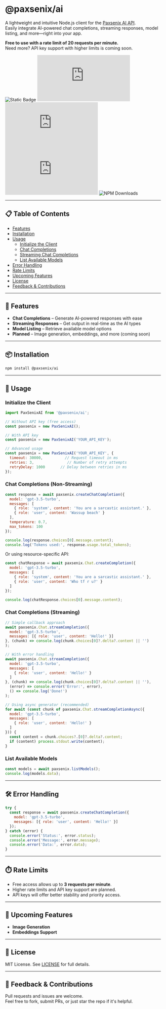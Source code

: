 # @paxsenix/ai

A lightweight and intuitive Node.js client for the [Paxsenix AI API](https://api.paxsenix.biz.id/docs).  
Easily integrate AI-powered chat completions, streaming responses, model listing, and more—right into your app.

**Free to use with a rate limit of 20 requests per minute.**  
Need more? API key support with higher limits is coming soon.

![Static Badge](https://img.shields.io/badge/@PaxSenix-AI-blue)
![GitHub top language](https://img.shields.io/github/languages/top/Paxsenix0/paxsenix-ai.js)
![GitHub Repo stars](https://img.shields.io/github/stars/Paxsenix0/paxsenix-ai.js)
![GitHub issues](https://img.shields.io/github/issues/Paxsenix0/paxsenix-ai.js)
![NPM Downloads](https://img.shields.io/npm/dm/@paxsenix/ai)

---

## 📋 Table of Contents

- [Features](#-features)
- [Installation](#-installation)
- [Usage](#-usage)
  - [Initialize the Client](#initialize-the-client)
  - [Chat Completions](#chat-completions)
  - [Streaming Chat Completions](#streaming-chat-completions)
  - [List Available Models](#list-available-models)
- [Error Handling](#️-error-handling)
- [Rate Limits](#-rate-limits)
- [Upcoming Features](#-upcoming-features)
- [License](#-license)
- [Feedback & Contributions](#-feedback--contributions)

---

## 🚀 Features

- **Chat Completions** – Generate AI-powered responses with ease
- **Streaming Responses** – Get output in real-time as the AI types
- **Model Listing** – Retrieve available model options
- **Planned** – Image generation, embeddings, and more (coming soon)

---

## 📦 Installation

```bash
npm install @paxsenix/ai
```

---

## 📖 Usage

### Initialize the Client

```js
import PaxSenixAI from '@paxsenix/ai';

// Without API key (free access)
const paxsenix = new PaxSenixAI();

// With API key
const paxsenix = new PaxSenixAI('YOUR_API_KEY');

// Advanced usage
const paxsenix = new PaxSenixAI('YOUR_API_KEY', {
  timeout: 30000,          // Request timeout in ms
  retries: 3,               // Number of retry attempts
  retryDelay: 1000       // Delay between retries in ms
});
```

### Chat Completions (Non-Streaming)

```js
const response = await paxsenix.createChatCompletion({
  model: 'gpt-3.5-turbo',
  messages: [
    { role: 'system', content: 'You are a sarcastic assistant.' },
    { role: 'user', content: 'Wassup beach' }
  ],
  temperature: 0.7,
  max_tokens: 100
});

console.log(response.choices[0].message.content);
console.log('Tokens used:', response.usage.total_tokens);
```

Or using resource-specific API:

```js
const chatResponse = await paxsenix.Chat.createCompletion({
  model: 'gpt-3.5-turbo',
  messages: [
    { role: 'system', content: 'You are a sarcastic assistant.' },
    { role: 'user', content: 'Who tf r u?' }
  ]
});

console.log(chatResponse.choices[0].message.content);
```

### Chat Completions (Streaming)

```js
// Simple callback approach
await paxsenix.Chat.streamCompletion({
  model: 'gpt-3.5-turbo',
  messages: [{ role: 'user', content: 'Hello!' }] 
}, (chunk) => console.log(chunk.choices[0]?.delta?.content || '')
);

// With error handling
await paxsenix.Chat.streamCompletion({ 
  model: 'gpt-3.5-turbo',
  messages: [
    { role: 'user', content: 'Hello!' }
  ] 
}, (chunk) => console.log(chunk.choices[0]?.delta?.content || ''),
  (error) => console.error('Error:', error),
  () => console.log('Done!')
);

// Using async generator (recommended)
for await (const chunk of paxsenix.Chat.streamCompletionAsync({
  model: 'gpt-3.5-turbo',
  messages: [
    { role: 'user', content: 'Hello!' }
  ]
})) {
  const content = chunk.choices?.[0]?.delta?.content;
  if (content) process.stdout.write(content);
}
```

### List Available Models

```js
const models = await paxsenix.listModels();
console.log(models.data);
```

---

## 🛠️ Error Handling

```js
try {
  const response = await paxsenix.createChatCompletion({
    model: 'gpt-3.5-turbo',
    messages: [{ role: 'user', content: 'Hello!' }]
  });
} catch (error) {
  console.error('Status:', error.status);
  console.error('Message:', error.message);
  console.error('Data:', error.data);
}
```

---

## ⏱️ Rate Limits

- Free access allows up to **3 requests per minute**.
- Higher rate limits and API key support are planned.
- API keys will offer better stability and priority access.

---

## 🚧 Upcoming Features

- **Image Generation**
- **Embeddings Support**

---

## 📜 License

MIT License. See [LICENSE](LICENSE) for full details.

---

## 💬 Feedback & Contributions

Pull requests and issues are welcome.  
Feel free to fork, submit PRs, or just star the repo if it's helpful.